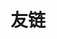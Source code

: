 ---
title: "友链"
links:
  - title: 抖音
    description: 记录美好生活
    website: https://www.douyin.com/user/MS4wLjABAAAA8WEPx2Z5i0-VpZdg0_7jZmWA-IcKQtAFnaC7YBcUZIk?from_tab_name=main
    image: douyin.png
  - title: 小红书
    description: 你的生活指南
    website: https://www.xiaohongshu.com/user/profile/63db4526000000002601115a
    image: xiaohongshu.png
  - title: B站
    description: 众所周知是一个用来学习的网站。
    website: https://space.bilibili.com/588031807
    image: bilibili.png
  - title: 快手
    description: 拥抱每一种生活
    website: https://www.kuaishou.com/profile/3x3bxzxu9d5urau
    image: kuaishou.png
  - title: GitHub
    description: 开源社区
    website: https://github.com/PengGeGe18/
    image: github.png
  - title: 微博
    description: 随时随地发现新鲜事
    website: https://weibo.com/u/2732442644
    image: weibo.png
  
menu:
    main: 
        weight: -50
        params:
            icon: link

comments: false
---